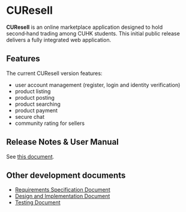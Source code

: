 # CUResell

**CUResell** is an online marketplace application designed to hold second‑hand trading among CUHK students. This initial public release delivers a fully integrated web application. 

## Features
The current CUResell version features:

- user account management (register, login and identity verification)
- product listing
- product posting
- product searching
- product payment
- secure chat
- community rating for sellers

## Release Notes & User Manual
See [this document](https://docs.google.com/document/d/1hDPArg_B4qloxhgiDmdsp4J6Fzj1JWQ3t_dmRWwN96M/edit?tab=t.0).

## Other development documents
- [Requirements Specification Document](https://docs.google.com/document/d/1GJnsMPol3YcOhugodJ6GFDIw5fhDhlcJExlkgoZbnY0/edit?tab=t.0)
- [Design and Implementation Document](https://docs.google.com/document/d/1GJnsMPol3YcOhugodJ6GFDIw5fhDhlcJExlkgoZbnY0/edit?tab=t.0)
- [Testing Document](https://docs.google.com/document/d/16eEUqlp28TuVT6BQMCn0VxMeGSW9rc9n3VbsfN7Mv44/edit?tab=t.0)
